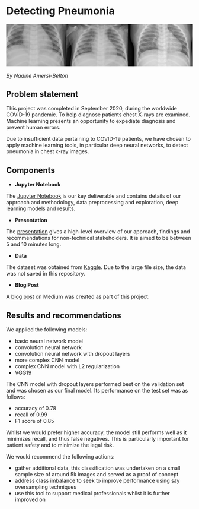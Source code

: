 # Detecting Pneumonia

<img src="/Images/xrayheader.png" alt="Chest x-ray images" >

*By Nadine Amersi-Belton*

## Problem statement

This project was completed in September 2020, during the worldwide COVID-19 pandemic. To help diagnose patients chest X-rays are examined. Machine learning presents an opportunity to expediate diagnosis and prevent human errors.

Due to insufficient data pertaining to COVID-19 patients, we have chosen to apply machine learning tools, in particular deep neural networks, to detect pneumonia in chest x-ray images.

## Components

* **Jupyter Notebook**

The [Jupyter Notebook](https://nbviewer.jupyter.org/github/nadinezab/detecting-pneumonia/blob/master/pneumonia-detection.ipynb) is our key deliverable and contains details of our approach and methodology, data preprocessing and exploration, deep learning models and results.

* **Presentation**

The [presentation](https://github.com/nadinezab/detecting-pneumonia/blob/master/presentation.pdf) gives a high-level overview of our approach, findings and recommendations for non-technical stakeholders. It is aimed to be between 5 and 10 minutes long.

* **Data**

The dataset was obtained from [Kaggle](https://www.kaggle.com/paultimothymooney/chest-xray-pneumonia). Due to the large file size, the data was not saved in this repository.


* **Blog Post**

A [blog post](TBD) on Medium was created as part of this project.

## Results and recommendations

We applied the following models:
* basic neural network model
* convolution neural network
* convolution neural network with dropout layers
* more complex CNN model
* complex CNN model with L2 regularization
* VGG19 

The CNN model with dropout layers performed best on the validation set and was chosen as our final model. Its performance on the test set was as follows:
* accuracy of 0.78
* recall of 0.99
* F1 score of 0.85

Whilst we would prefer higher accuracy, the model still performs well as it minimizes recall, and thus false negatives. This is particularly important for patient safety and to minimize the legal risk.

We would recommend the following actions:
* gather additional data, this classification was undertaken on a small sample size of around 5k images and served as a proof of concept
* address class imbalance to seek to improve performance using say oversampling techniques
* use this tool to support medical professionals whilst it is further improved on